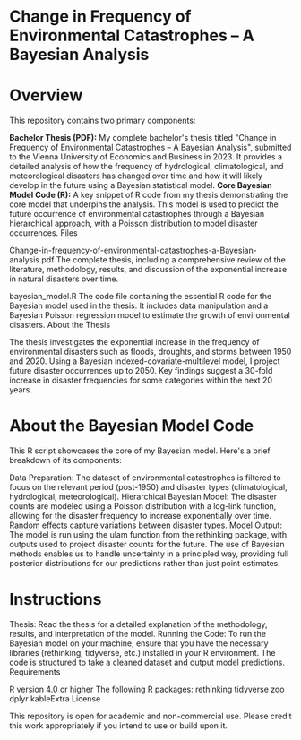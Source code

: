 # Change in Frequency of Environmental Catastrophes – A Bayesian Analysis

# Overview

This repository contains two primary components:

**Bachelor Thesis (PDF):** My complete bachelor's thesis titled "Change in Frequency of Environmental Catastrophes – A Bayesian Analysis", submitted to the Vienna University of Economics and Business in 2023. It provides a detailed analysis of how the frequency of hydrological, climatological, and meteorological disasters has changed over time and how it will likely develop in the future using a Bayesian statistical model.
**Core Bayesian Model Code (R):** A key snippet of R code from my thesis demonstrating the core model that underpins the analysis. This model is used to predict the future occurrence of environmental catastrophes through a Bayesian hierarchical approach, with a Poisson distribution to model disaster occurrences.
Files

Change-in-frequency-of-environmental-catastrophes-a-Bayesian-analysis.pdf
The complete thesis, including a comprehensive review of the literature, methodology, results, and discussion of the exponential increase in natural disasters over time.

bayesian_model.R
The code file containing the essential R code for the Bayesian model used in the thesis. It includes data manipulation and a Bayesian Poisson regression model to estimate the growth of environmental disasters.
About the Thesis

The thesis investigates the exponential increase in the frequency of environmental disasters such as floods, droughts, and storms between 1950 and 2020. Using a Bayesian indexed-covariate-multilevel model, I project future disaster occurrences up to 2050. Key findings suggest a 30-fold increase in disaster frequencies for some categories within the next 20 years.

# About the Bayesian Model Code

This R script showcases the core of my Bayesian model. Here's a brief breakdown of its components:

Data Preparation: The dataset of environmental catastrophes is filtered to focus on the relevant period (post-1950) and disaster types (climatological, hydrological, meteorological).
Hierarchical Bayesian Model: The disaster counts are modeled using a Poisson distribution with a log-link function, allowing for the disaster frequency to increase exponentially over time. Random effects capture variations between disaster types.
Model Output: The model is run using the ulam function from the rethinking package, with outputs used to project disaster counts for the future.
The use of Bayesian methods enables us to handle uncertainty in a principled way, providing full posterior distributions for our predictions rather than just point estimates.

# Instructions

Thesis: Read the thesis for a detailed explanation of the methodology, results, and interpretation of the model.
Running the Code: To run the Bayesian model on your machine, ensure that you have the necessary libraries (rethinking, tidyverse, etc.) installed in your R environment. The code is structured to take a cleaned dataset and output model predictions.
Requirements

R version 4.0 or higher
The following R packages:
rethinking
tidyverse
zoo
dplyr
kableExtra
License

This repository is open for academic and non-commercial use. Please credit this work appropriately if you intend to use or build upon it.

